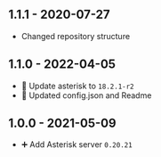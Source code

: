 ## 1.1.1 - 2020-07-27

* Changed repository structure

## 1.1.0 - 2022-04-05

* 🔼 Update asterisk to `18.2.1-r2`
* 📝 Updated config.json and Readme

## 1.0.0 - 2021-05-09

* ➕ Add Asterisk server `0.20.21`

